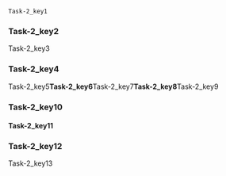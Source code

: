```ngMeta
Task-2_key1
```
### Task-2_key2
Task-2_key3

### Task-2_key4
Task-2_key5**Task-2_key6**Task-2_key7**Task-2_key8**Task-2_key9

### Task-2_key10
#### Task-2_key11
### Task-2_key12
Task-2_key13